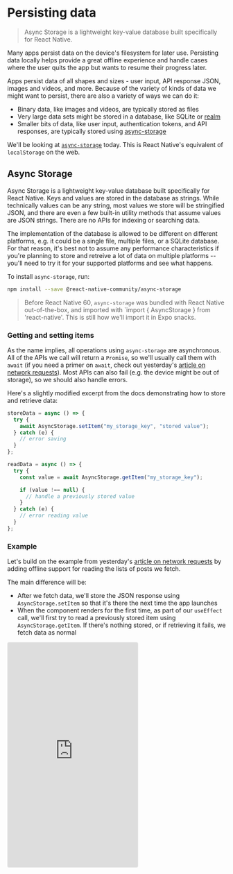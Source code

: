 # Persisting data

> Async Storage is a lightweight key-value database built specifically for React Native.

Many apps persist data on the device's filesystem for later use. Persisting data locally helps provide a great offline experience and handle cases where the user quits the app but wants to resume their progress later.

Apps persist data of all shapes and sizes - user input, API response JSON, images and videos, and more. Because of the variety of kinds of data we might want to persist, there are also a variety of ways we can do it:

- Binary data, like images and videos, are typically stored as files
- Very large data sets might be stored in a database, like SQLite or [realm](https://realm.io/docs/javascript/latest/)
- Smaller bits of data, like user input, authentication tokens, and API responses, are typically stored using [async-storage](https://github.com/react-native-community/async-storage)

We'll be looking at [`async-storage`](https://github.com/react-native-community/async-storage) today. This is React Native's equivalent of `localStorage` on the web.

## Async Storage

Async Storage is a lightweight key-value database built specifically for React Native. Keys and values are stored in the database as strings. While technically values can be any string, most values we store will be stringified JSON, and there are even a few built-in utility methods that assume values are JSON strings. There are no APIs for indexing or searching data.

The implementation of the database is allowed to be different on different platforms, e.g. it could be a single file, multiple files, or a SQLite database. For that reason, it's best not to assume any performance characteristics if you're planning to store and retreive a lot of data on multiple platforms -- you'll need to try it for your supported platforms and see what happens.

To install `async-storage`, run:

```bash
npm install --save @react-native-community/async-storage
```

> Before React Native 60, `async-storage` was bundled with React Native out-of-the-box, and imported with `import { AsyncStorage } from 'react-native'. This is still how we'll import it in Expo snacks.

### Getting and setting items

As the name implies, all operations using `async-storage` are asynchronous. All of the APIs we call will return a `Promise`, so we'll usually call them with `await` (if you need a primer on `await`, check out yesterday's [article on network requests](./day-22-network-requests)). Most APIs can also fail (e.g. the device might be out of storage), so we should also handle errors.

Here's a slightly modified excerpt from the docs demonstrating how to store and retrieve data:

```js
storeData = async () => {
  try {
    await AsyncStorage.setItem("my_storage_key", "stored value");
  } catch (e) {
    // error saving
  }
};

readData = async () => {
  try {
    const value = await AsyncStorage.getItem("my_storage_key");

    if (value !== null) {
      // handle a previously stored value
    }
  } catch (e) {
    // error reading value
  }
};
```

### Example

Let's build on the example from yesterday's [article on network requests](./day-22-network-requests) by adding offline support for reading the lists of posts we fetch.

The main difference will be:

- After we fetch data, we'll store the JSON response using `AsyncStorage.setItem` so that it's there the next time the app launches
- When the component renders for the first time, as part of our `useEffect` call, we'll first try to read a previously stored item using `AsyncStorage.getItem`. If there's nothing stored, or if retrieving it fails, we fetch data as normal

<iframe src="https://snack.expo.io/embedded/@dabbott/persisting-data?preview=true&platform=web" style="height: 37em;border:1px solid rgba(0,0,0,.08);border-radius:4px;background:center no-repeat url('https://i.imgur.com/5apDm5w.gif'), #fafafa;" />

[Download example](https://expo.io/--/api/v2/snack/download/@dabbott/persisting-data)

### Up next

We've covered a lot of material over the past few days: navigation, animation, gestures, network requests, persisting data, and more. Now it's time to practice putting it all together!
